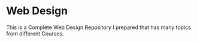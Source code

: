 # Web Design 
This is a Complete Web Design Repository I prepared that has many topics from different Courses.
